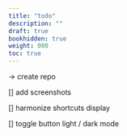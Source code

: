 ```yaml
---
title: "todo"
description: ""
draft: true
bookhidden: true
weight: 000
toc: true
---
```


-> create repo




[] add screenshots

[] harmonize shortcuts display

[] toggle button light / dark mode